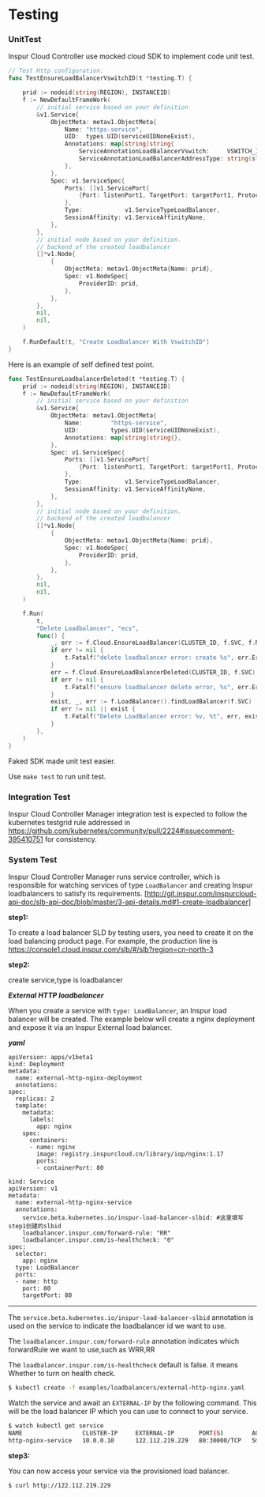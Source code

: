 # Testing

### UnitTest

Inspur Cloud Controller use mocked cloud SDK to implement code unit test.

```go
// Test Http configuration.
func TestEnsureLoadBalancerVswitchID(t *testing.T) {

	prid := nodeid(string(REGION), INSTANCEID)
	f := NewDefaultFrameWork(
		// initial service based on your definition
		&v1.Service{
			ObjectMeta: metav1.ObjectMeta{
				Name: "https-service",
				UID:  types.UID(serviceUIDNoneExist),
				Annotations: map[string]string{
					ServiceAnnotationLoadBalancerVswitch:     VSWITCH_ID,
					ServiceAnnotationLoadBalancerAddressType: string(slb.IntranetAddressType),
				},
			},
			Spec: v1.ServiceSpec{
				Ports: []v1.ServicePort{
					{Port: listenPort1, TargetPort: targetPort1, Protocol: v1.ProtocolTCP, NodePort: nodePort1},
				},
				Type:            v1.ServiceTypeLoadBalancer,
				SessionAffinity: v1.ServiceAffinityNone,
			},
		},
		// initial node based on your definition.
		// backend of the created loadbalancer
		[]*v1.Node{
			{
				ObjectMeta: metav1.ObjectMeta{Name: prid},
				Spec: v1.NodeSpec{
					ProviderID: prid,
				},
			},
		},
		nil,
		nil,
	)

	f.RunDefault(t, "Create Loadbalancer With VswitchID")
}
```

Here is an example of self defined test point.
```go
func TestEnsureLoadbalancerDeleted(t *testing.T) {
	prid := nodeid(string(REGION), INSTANCEID)
	f := NewDefaultFrameWork(
		// initial service based on your definition
		&v1.Service{
			ObjectMeta: metav1.ObjectMeta{
				Name:        "https-service",
				UID:         types.UID(serviceUIDNoneExist),
				Annotations: map[string]string{},
			},
			Spec: v1.ServiceSpec{
				Ports: []v1.ServicePort{
					{Port: listenPort1, TargetPort: targetPort1, Protocol: v1.ProtocolTCP, NodePort: nodePort1},
				},
				Type:            v1.ServiceTypeLoadBalancer,
				SessionAffinity: v1.ServiceAffinityNone,
			},
		},
		// initial node based on your definition.
		// backend of the created loadbalancer
		[]*v1.Node{
			{
				ObjectMeta: metav1.ObjectMeta{Name: prid},
				Spec: v1.NodeSpec{
					ProviderID: prid,
				},
			},
		},
		nil,
		nil,
	)

	f.Run(
		t,
		"Delete Loadbalancer", "ecs",
		func() {
			_, err := f.Cloud.EnsureLoadBalancer(CLUSTER_ID, f.SVC, f.Nodes)
			if err != nil {
				t.Fatalf("delete loadbalancer error: create %s", err.Error())
			}
			err = f.Cloud.EnsureLoadBalancerDeleted(CLUSTER_ID, f.SVC)
			if err != nil {
				t.Fatalf("ensure loadbalancer delete error, %s", err.Error())
			}
			exist, _, err := f.LoadBalancer().findLoadBalancer(f.SVC)
			if err != nil || exist {
				t.Fatalf("Delete LoadBalancer error: %v, %t", err, exist)
			}
		},
	)
}
```

Faked SDK made unit test easier.

Use ```make test``` to run unit test.

### Integration Test

Inspur Cloud Controller Manager integration test is expected to follow the kubernetes testgrid rule addressed in https://github.com/kubernetes/community/pull/2224#issuecomment-395410751 for consistency.

### System Test

Inspur Cloud Controller Manager runs service controller,
which is responsible for watching services of type ```LoadBalancer```
and creating Inspur loadbalancers to satisfy its requirements.
[http://git.inspur.com/inspurcloud-api-doc/slb-api-doc/blob/master/3-api-details.md#1-create-loadbalancer]

**step1:**

To create a load balancer SLD by testing users, you need to create it on the load balancing product page. For example, the production line is https://console1.cloud.inspur.com/slb/#/slb?region=cn-north-3

**step2:**

create service,type is loadbalancer

_**External HTTP loadbalancer**_

When you create a service with ```type: LoadBalancer```, an Inspur load balancer will be created.
The example below will create a nginx deployment and expose it via an Inspur External load balancer.

_**yaml**_



```
apiVersion: apps/v1beta1
kind: Deployment
metadata:
  name: external-http-nginx-deployment
  annotations:
spec:
  replicas: 2
  template:
    metadata:
      labels:
        app: nginx
    spec:
      containers:
      - name: nginx
        image: registry.inspurcloud.cn/library/iop/nginx:1.17
        ports:
        - containerPort: 80
```

```
kind: Service
apiVersion: v1
metadata:
  name: external-http-nginx-service
  annotations:
    service.beta.kubernetes.io/inspur-load-balancer-slbid: #这里填写step1创建的slbid
    loadbalancer.inspur.com/forward-rule: "RR"
    loadbalancer.inspur.com/is-healthcheck: "0"
spec:
  selector:
    app: nginx
  type: LoadBalancer
  ports:
  - name: http
    port: 80
    targetPort: 80
```

---

The ```service.beta.kubernetes.io/inspur-load-balancer-slbid``` annotation
is used on the service to indicate the loadbalancer id we want to use.

The ```loadbalancer.inspur.com/forward-rule``` annotation
indicates which forwardRule we want to use,such as WRR,RR 

The ```loadbalancer.inspur.com/is-healthcheck``` default is false.
it means Whether to turn on health check.


```bash
$ kubectl create -f examples/loadbalancers/external-http-nginx.yaml
```

Watch the service and await an ```EXTERNAL-IP``` by the following command.
This will be the load balancer IP which you can use to connect to your service.

```bash
$ watch kubectl get service
NAME                 CLUSTER-IP     EXTERNAL-IP       PORT(S)        AGE
http-nginx-service   10.0.0.10      122.112.219.229   80:30000/TCP   5m
```

**step3:**

You can now access your service via the provisioned load balancer.

```bash
$ curl http://122.112.219.229
```